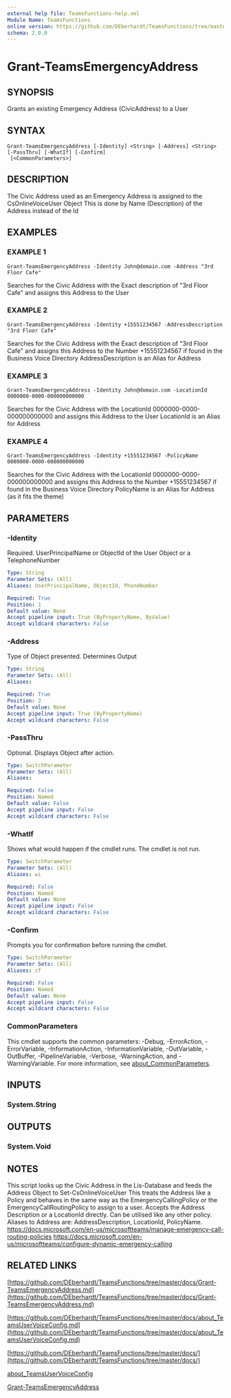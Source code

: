 ```yaml
---
external help file: TeamsFunctions-help.xml
Module Name: TeamsFunctions
online version: https://github.com/DEberhardt/TeamsFunctions/tree/master/docs/Grant-TeamsEmergencyAddress.md
schema: 2.0.0
---
```


# Grant-TeamsEmergencyAddress

## SYNOPSIS
Grants an existing Emergency Address (CivicAddress) to a User

## SYNTAX

```
Grant-TeamsEmergencyAddress [-Identity] <String> [-Address] <String> [-PassThru] [-WhatIf] [-Confirm]
 [<CommonParameters>]
```

## DESCRIPTION
The Civic Address used as an Emergency Address is assigned to the CsOnlineVoiceUser Object
This is done by Name (Description) of the Address instead of the Id

## EXAMPLES

### EXAMPLE 1
```
Grant-TeamsEmergencyAddress -Identity John@domain.com -Address "3rd Floor Cafe"
```

Searches for the Civic Address with the Exact description of "3rd Floor Cafe" and assigns this Address to the User

### EXAMPLE 2
```
Grant-TeamsEmergencyAddress -Identity +15551234567 -AddressDescription "3rd Floor Cafe"
```

Searches for the Civic Address with the Exact description of "3rd Floor Cafe" and
assigns this Address to the Number +15551234567 if found in the Business Voice Directory
AddressDescription is an Alias for Address

### EXAMPLE 3
```
Grant-TeamsEmergencyAddress -Identity John@domain.com -LocationId 0000000-0000-000000000000
```

Searches for the Civic Address with the LocationId 0000000-0000-000000000000 and assigns this Address to the User
LocationId is an Alias for Address

### EXAMPLE 4
```
Grant-TeamsEmergencyAddress -Identity +15551234567 -PolicyName 0000000-0000-000000000000
```

Searches for the Civic Address with the LocationId 0000000-0000-000000000000 and
assigns this Address to the Number +15551234567 if found in the Business Voice Directory
PolicyName is an Alias for Address (as it fits the theme)

## PARAMETERS

### -Identity
Required.
UserPrincipalName or ObjectId of the User Object or a TelephoneNumber

```yaml
Type: String
Parameter Sets: (All)
Aliases: UserPrincipalName, ObjectId, PhoneNumber

Required: True
Position: 1
Default value: None
Accept pipeline input: True (ByPropertyName, ByValue)
Accept wildcard characters: False
```

### -Address
Type of Object presented.
Determines Output

```yaml
Type: String
Parameter Sets: (All)
Aliases:

Required: True
Position: 2
Default value: None
Accept pipeline input: True (ByPropertyName)
Accept wildcard characters: False
```

### -PassThru
Optional.
Displays Object after action.

```yaml
Type: SwitchParameter
Parameter Sets: (All)
Aliases:

Required: False
Position: Named
Default value: False
Accept pipeline input: False
Accept wildcard characters: False
```

### -WhatIf
Shows what would happen if the cmdlet runs.
The cmdlet is not run.

```yaml
Type: SwitchParameter
Parameter Sets: (All)
Aliases: wi

Required: False
Position: Named
Default value: None
Accept pipeline input: False
Accept wildcard characters: False
```

### -Confirm
Prompts you for confirmation before running the cmdlet.

```yaml
Type: SwitchParameter
Parameter Sets: (All)
Aliases: cf

Required: False
Position: Named
Default value: None
Accept pipeline input: False
Accept wildcard characters: False
```

### CommonParameters
This cmdlet supports the common parameters: -Debug, -ErrorAction, -ErrorVariable, -InformationAction, -InformationVariable, -OutVariable, -OutBuffer, -PipelineVariable, -Verbose, -WarningAction, and -WarningVariable. For more information, see [about_CommonParameters](http://go.microsoft.com/fwlink/?LinkID=113216).

## INPUTS

### System.String
## OUTPUTS

### System.Void
## NOTES
This script looks up the Civic Address in the Lis-Database and feeds the Address Object to Set-CsOnlineVoiceUser
This treats the Address like a Policy and behaves in the same way as the EmergencyCallingPolicy or the
EmergencyCallRoutingPolicy to assign to a user.
Accepts the Address Description or a LocationId directly.
Can be utilised like any other policy.
Aliases to Address are: AddressDescription, LocationId, PolicyName.
https://docs.microsoft.com/en-us/microsoftteams/manage-emergency-call-routing-policies
https://docs.microsoft.com/en-us/microsoftteams/configure-dynamic-emergency-calling

## RELATED LINKS

[https://github.com/DEberhardt/TeamsFunctions/tree/master/docs/Grant-TeamsEmergencyAddress.md](https://github.com/DEberhardt/TeamsFunctions/tree/master/docs/Grant-TeamsEmergencyAddress.md)

[https://github.com/DEberhardt/TeamsFunctions/tree/master/docs/about_TeamsUserVoiceConfig.md](https://github.com/DEberhardt/TeamsFunctions/tree/master/docs/about_TeamsUserVoiceConfig.md)

[https://github.com/DEberhardt/TeamsFunctions/tree/master/docs/](https://github.com/DEberhardt/TeamsFunctions/tree/master/docs/)

[about_TeamsUserVoiceConfig]()

[Grant-TeamsEmergencyAddress]()

